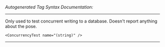 _Autogenerated Tag Syntax Documentation:_

---
Only used to test concurrent writing to a database. Doesn't report anything about the pose.

```
<ConcurrencyTest name="(string)" />
```



---
